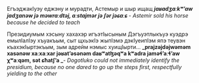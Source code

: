 ЕгъэджакIуэу еджэну и мурадти, Астемыр и шыр ищащ
**_jaʁadʒaːkʷʼaw jadʒanəw jə məwraːdtəj, aːstajmər jə ʃər jəɕaːɕ_** - _Astemir sold his horse because he decided to teach_


Президиумым хэсыну хахахэр игъэтIысыным Дэгъуэтлыкъуэ куэдрэ емылIалIэу хъуакъым, сыт щхьэкIэ жыпIэмэ дэкIуеипIэм япэ теувэн къахэкIыртэкъым, зым адрейм нэмыс хуищIырти...
**_prajzəjdəjwəməm xasənəw xaːxaːxar jəʁatʼəsənəm daʁʷatɮəqʷa kʷadra jaməɬʼaːɬʼaw χʷaːqəm, sət ɕħatʃʼa _**- _Dogotluko could not immediately identify the presidium, because no one dared to go up the steps first, respectfully yielding to the other_